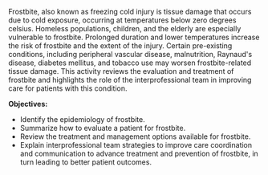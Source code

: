 Frostbite, also known as freezing cold injury is tissue damage that occurs due to cold exposure, occurring at temperatures below zero degrees celsius. Homeless populations, children, and the elderly are especially vulnerable to frostbite. Prolonged duration and lower temperatures increase the risk of frostbite and the extent of the injury. Certain pre-existing conditions, including peripheral vascular disease, malnutrition, Raynaud's disease, diabetes mellitus, and tobacco use may worsen frostbite-related tissue damage. This activity reviews the evaluation and treatment of frostbite and highlights the role of the interprofessional team in improving care for patients with this condition.

**Objectives:**
- Identify the epidemiology of frostbite.
- Summarize how to evaluate a patient for frostbite.
- Review the treatment and management options available for frostbite.
- Explain interprofessional team strategies to improve care coordination and communication to advance treatment and prevention of frostbite, in turn leading to better patient outcomes.
